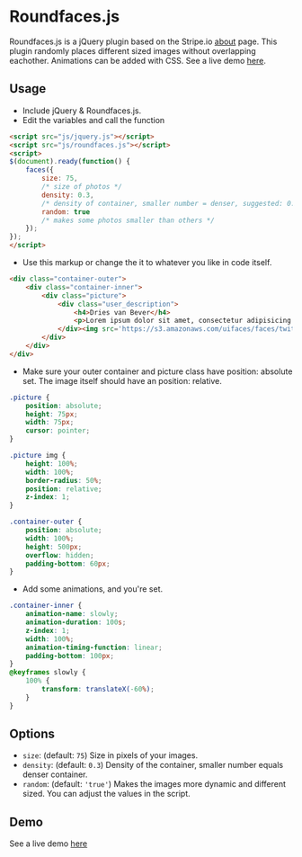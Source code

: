 # Roundfaces.js

Roundfaces.js is a jQuery plugin based on the Stripe.io [about](http://www.example.com/)  page. This plugin randomly places different sized images without overlapping eachother. Animations can be added with CSS. See a live demo [here](https://www.vermost.net/faces).

## Usage

- Include jQuery & Roundfaces.js.
- Edit the variables and call the function


```html
<script src="js/jquery.js"></script>
<script src="js/roundfaces.js"></script>
<script>
$(document).ready(function() {
    faces({
        size: 75,
        /* size of photos */
        density: 0.3,
        /* density of container, smaller number = denser, suggested: 0.5 - 1 */
        random: true
        /* makes some photos smaller than others */
    });
});
</script>

```

- Use this markup or change the it to whatever you like in code itself.


```html
<div class="container-outer">
    <div class="container-inner">
        <div class="picture">
            <div class="user_description">
                <h4>Dries van Bever</h4>
                <p>Lorem ipsum dolor sit amet, consectetur adipisicing elit, sed do eiusmod tempor incididunt ut labore et dolore magna aliqua. </p>
            </div><img src='https://s3.amazonaws.com/uifaces/faces/twitter/mlane/128.jpg' />
        </div>
    </div>
</div>
```


- Make sure your outer container and picture class have position: absolute set. The image itself should have an position: relative.


```css
.picture {
    position: absolute;
    height: 75px;
    width: 75px;
    cursor: pointer;
}

.picture img {
    height: 100%;
    width: 100%;
    border-radius: 50%;
    position: relative;
    z-index: 1;
}

.container-outer {
    position: absolute;
    width: 100%;
    height: 500px;
    overflow: hidden;
    padding-bottom: 60px;
}

```

- Add some animations, and you're set.


```css
.container-inner {
    animation-name: slowly;
    animation-duration: 100s;
    z-index: 1;
    width: 100%;
    animation-timing-function: linear;
    padding-bottom: 100px;
}
@keyframes slowly {
    100% {
        transform: translateX(-60%);
    }
}
```

## Options

- `size`: (default: `75`) Size in pixels of your images.
- `density`: (default: `0.3`) Density of the container, smaller number equals denser container.
- `random`: (default: `'true'`) Makes the images more dynamic and different sized. You can adjust the values in the script.

## Demo

See a live demo [here](https://www.vermost.net/roundfaces)
